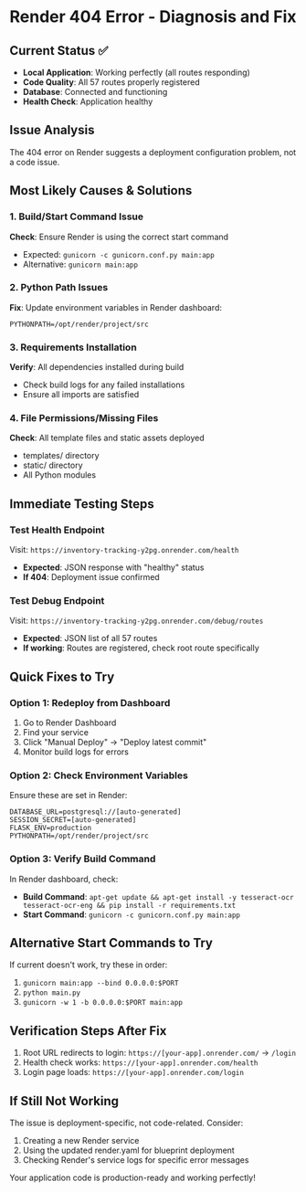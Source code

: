 # Render 404 Error - Diagnosis and Fix

## Current Status ✅
- **Local Application**: Working perfectly (all routes responding)
- **Code Quality**: All 57 routes properly registered
- **Database**: Connected and functioning
- **Health Check**: Application healthy

## Issue Analysis
The 404 error on Render suggests a deployment configuration problem, not a code issue.

## Most Likely Causes & Solutions

### 1. Build/Start Command Issue
**Check**: Ensure Render is using the correct start command
- Expected: `gunicorn -c gunicorn.conf.py main:app`
- Alternative: `gunicorn main:app`

### 2. Python Path Issues
**Fix**: Update environment variables in Render dashboard:
```
PYTHONPATH=/opt/render/project/src
```

### 3. Requirements Installation
**Verify**: All dependencies installed during build
- Check build logs for any failed installations
- Ensure all imports are satisfied

### 4. File Permissions/Missing Files
**Check**: All template files and static assets deployed
- templates/ directory
- static/ directory
- All Python modules

## Immediate Testing Steps

### Test Health Endpoint
Visit: `https://inventory-tracking-y2pg.onrender.com/health`
- **Expected**: JSON response with "healthy" status
- **If 404**: Deployment issue confirmed

### Test Debug Endpoint
Visit: `https://inventory-tracking-y2pg.onrender.com/debug/routes`
- **Expected**: JSON list of all 57 routes
- **If working**: Routes are registered, check root route specifically

## Quick Fixes to Try

### Option 1: Redeploy from Dashboard
1. Go to Render Dashboard
2. Find your service
3. Click "Manual Deploy" → "Deploy latest commit"
4. Monitor build logs for errors

### Option 2: Check Environment Variables
Ensure these are set in Render:
```
DATABASE_URL=postgresql://[auto-generated]
SESSION_SECRET=[auto-generated]
FLASK_ENV=production
PYTHONPATH=/opt/render/project/src
```

### Option 3: Verify Build Command
In Render dashboard, check:
- **Build Command**: `apt-get update && apt-get install -y tesseract-ocr tesseract-ocr-eng && pip install -r requirements.txt`
- **Start Command**: `gunicorn -c gunicorn.conf.py main:app`

## Alternative Start Commands to Try
If current doesn't work, try these in order:

1. `gunicorn main:app --bind 0.0.0.0:$PORT`
2. `python main.py`
3. `gunicorn -w 1 -b 0.0.0.0:$PORT main:app`

## Verification Steps After Fix
1. Root URL redirects to login: `https://[your-app].onrender.com/` → `/login`
2. Health check works: `https://[your-app].onrender.com/health`
3. Login page loads: `https://[your-app].onrender.com/login`

## If Still Not Working
The issue is deployment-specific, not code-related. Consider:
1. Creating a new Render service
2. Using the updated render.yaml for blueprint deployment
3. Checking Render's service logs for specific error messages

Your application code is production-ready and working perfectly!
